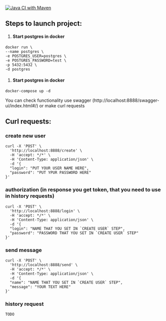 [![Java CI with Maven](https://github.com/fmgolos/TestTask/actions/workflows/maven.yml/badge.svg)](https://github.com/fmgolos/TestTask/actions/workflows/maven.yml)

## Steps to launch project:

1) #### Start postgres in docker

```console
docker run \
--name postgres \
-e POSTGRES_USER=postgres \
-e POSTGRES_PASSWORD=test \
-p 5432:5432 \
-d postgres
```

1) #### Start postgres in docker

```console
docker-compose up -d
```

You can check functionality use swagger (http://localhost:8888/swagger-ui/index.html#/)
or make curl requests

## Curl requests:
### create new user
```console
curl -X 'POST' \
  'http://localhost:8888/create' \
  -H 'accept: */*' \
  -H 'Content-Type: application/json' \
  -d '{
  "login": "PUT YOUR USER NAME HERE",
  "password": "PUT YPUR PASSWORD HERE"
}'
```
### authorization (in response you get token, that you need to use in history requests)

```console
curl -X 'POST' \
  'http://localhost:8888/login' \
  -H 'accept: */*' \
  -H 'Content-Type: application/json' \
  -d '{
  "login": "NAME THAT YOU SET IN `CREATE USER` STEP",
  "password": "PASSWORD THAT YOU SET IN `CREATE USER` STEP"
}'
```
### send message


```console
curl -X 'POST' \
  'http://localhost:8888/send' \
  -H 'accept: */*' \
  -H 'Content-Type: application/json' \
  -d '{
  "name": "NAME THAT YOU SET IN `CREATE USER` STEP",
  "message": "YOUR TEXT HERE"
}'
```
### history request
```console
TODO
```


